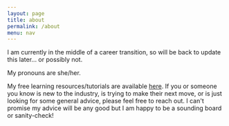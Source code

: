 ```yaml
---
layout: page
title: about
permalink: /about
menu: nav
---
```


I am currently in the middle of a career transition, so will be back to update
this later... or possibly not.

My pronouns are she/her.

My free learning resources/tutorials are available [here](/resources).
If you or someone you know is new to the industry, is trying to make their next move, or is
just looking for some general advice, please feel free to reach out. I can't promise my advice
will be any good but I am happy to be a sounding board or sanity-check!
